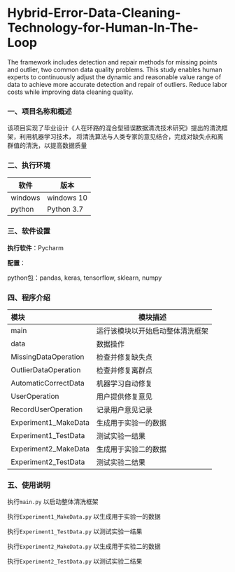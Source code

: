 # Hybrid-Error-Data-Cleaning-Technology-for-Human-In-The-Loop
The framework includes detection and repair methods for missing points and outlier, two common data quality problems. This study enables human experts to continuously adjust the dynamic and reasonable value range of data to achieve more accurate detection and repair of outliers. Reduce labor costs while improving data cleaning quality.
### 一、项目名称和概述

该项目实现了毕业设计《人在环路的混合型错误数据清洗技术研究》提出的清洗框架，利用机器学习技术，
将清洗算法与人类专家的意见结合，完成对缺失点和离群值的清洗，以提高数据质量

### 二、执行环境

| 软件      | 版本         |
|---------|------------|
| windows | windows 10 |
| python  | Python 3.7 |

### 三、软件设置

**执行软件**：Pycharm

**配置**：

python包：pandas, keras, tensorflow, sklearn, numpy

### 四、程序介绍

| 模块                   | 模块描述             |
|:---------------------|------------------|
| main                 | 运行该模块以开始启动整体清洗框架 |
| data                 | 数据操作             |
| MissingDataOperation | 检查并修复缺失点         |
| OutlierDataOperation | 检查并修复离群点         |
| AutomaticCorrectData | 机器学习自动修复         |
| UserOperation        | 用户提供修复意见         |
| RecordUserOperation  | 记录用户意见记录         |
| Experiment1_MakeData | 生成用于实验一的数据       |
| Experiment1_TestData | 测试实验一结果          |
| Experiment2_MakeData | 生成用于实验二的数据       |
| Experiment2_TestData | 测试实验二结果          |

### 五、使用说明

执行`main.py` 以启动整体清洗框架

执行`Experiment1_MakeData.py` 以生成用于实验一的数据

执行`Experiment1_TestData.py` 以测试实验一结果

执行`Experiment2_MakeData.py` 以生成用于实验二的数据

执行`Experiment2_TestData.py` 以测试实验二结果
